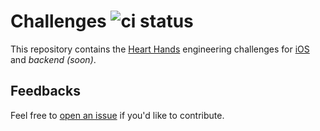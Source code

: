 # Challenges ![ci status](https://github.com/hearthandsinc/challenges/actions/workflows/ci.yml/badge.svg)

This repository contains the [Heart Hands](https://hearthands.tech/) engineering
challenges for [iOS](./ios) and _backend (soon)_.

## Feedbacks

Feel free to [open an
issue](https://github.com/hearthandsinc/challenges/issues/new) if you'd like to
contribute.

